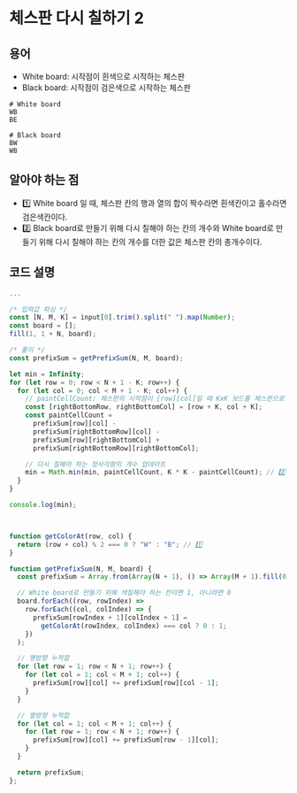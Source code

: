 # 체스판 다시 칠하기 2

## 용어

- White board: 시작점이 흰색으로 시작하는 체스판
- Black board: 시작점이 검은색으로 시작하는 체스판

```
# White board
WB
BE

# Black board
BW
WB
```

## 알아야 하는 점

- 1️⃣ White board 일 때, 체스판 칸의 행과 열의 합이 짝수라면 흰색칸이고 홀수라면 검은색칸이다.
- 2️⃣ Black board로 만들기 위해 다시 칠해야 하는 칸의 개수와 White board로 만들기 위해 다시 칠해야 하는 칸의 개수를 더한 값은 체스판 칸의 총개수이다.

## 코드 설명

```js
...

/* 입력값 파싱 */
const [N, M, K] = input[0].trim().split(" ").map(Number);
const board = [];
fill(1, 1 + N, board);

/* 풀이 */
const prefixSum = getPrefixSum(N, M, board);

let min = Infinity;
for (let row = 0; row < N + 1 - K; row++) {
  for (let col = 0; col < M + 1 - K; col++) {
    // paintCellCount: 체스판의 시작점이 [row][col]일 때 KxK 보드를 체스판으로 만들기 위해 다시 칠해야 하는 정사각형의 개수
    const [rightBottomRow, rightBottomCol] = [row + K, col + K];
    const paintCellCount =
      prefixSum[row][col] -
      prefixSum[rightBottomRow][col] -
      prefixSum[row][rightBottomCol] +
      prefixSum[rightBottomRow][rightBottomCol];

    // 다시 칠해야 하는 정사각형의 개수 업데이트
    min = Math.min(min, paintCellCount, K * K - paintCellCount); // 2️⃣
  }
}

console.log(min);



function getColorAt(row, col) {
  return (row + col) % 2 === 0 ? "W" : "B"; // 1️⃣
}

function getPrefixSum(N, M, board) {
  const prefixSum = Array.from(Array(N + 1), () => Array(M + 1).fill(0));

  // White board로 만들기 위해 색칠해야 하는 칸이면 1, 아니라면 0
  board.forEach((row, rowIndex) =>
    row.forEach((col, colIndex) => {
      prefixSum[rowIndex + 1][colIndex + 1] =
        getColorAt(rowIndex, colIndex) === col ? 0 : 1;
    })
  );

  // 행방향 누적합
  for (let row = 1; row < N + 1; row++) {
    for (let col = 1; col < M + 1; col++) {
      prefixSum[row][col] += prefixSum[row][col - 1];
    }
  }

  // 열방향 누적합
  for (let col = 1; col < M + 1; col++) {
    for (let row = 1; row < N + 1; row++) {
      prefixSum[row][col] += prefixSum[row - 1][col];
    }
  }

  return prefixSum;
};
```
